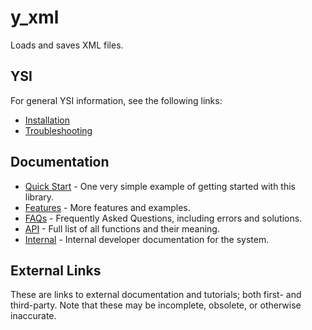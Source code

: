 # y_xml

Loads and saves XML files.

## YSI

For general YSI information, see the following links:

* [Installation](../installation.md)
* [Troubleshooting](../troubleshooting.md)

## Documentation

* [Quick Start](y_xml/quick-start.md) - One very simple example of getting started with this library.
* [Features](y_xml/features.md) - More features and examples.
* [FAQs](y_xml/faqs.md) - Frequently Asked Questions, including errors and solutions.
* [API](y_xml/api.md) - Full list of all functions and their meaning.
* [Internal](y_xml/internal.md) - Internal developer documentation for the system.

## External Links

These are links to external documentation and tutorials; both first- and third-party.  Note that these may be incomplete, obsolete, or otherwise inaccurate.

